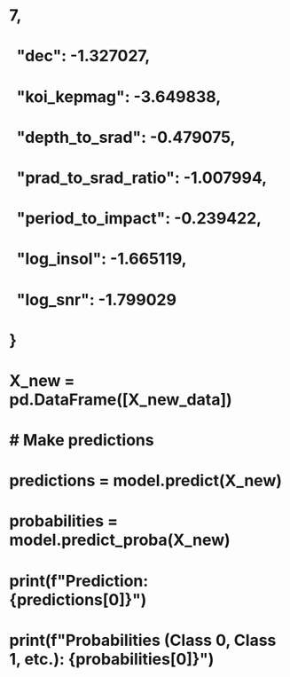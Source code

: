 # 7,

# &nbsp;   "dec": -1.327027,

# &nbsp;   "koi\_kepmag": -3.649838,

# &nbsp;   "depth\_to\_srad": -0.479075,

# &nbsp;   "prad\_to\_srad\_ratio": -1.007994,

# &nbsp;   "period\_to\_impact": -0.239422,

# &nbsp;   "log\_insol": -1.665119,

# &nbsp;   "log\_snr": -1.799029

# }

# 

# X\_new = pd.DataFrame(\[X\_new\_data])

# 

# \# Make predictions

# predictions = model.predict(X\_new)

# probabilities = model.predict\_proba(X\_new)

# 

# print(f"Prediction: {predictions\[0]}")

# print(f"Probabilities (Class 0, Class 1, etc.): {probabilities\[0]}")

